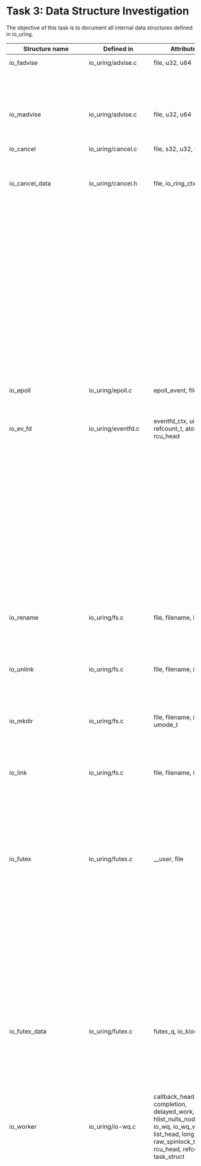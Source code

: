 # Task 3: Data Structure Investigation
The objective of this task is to document all internal data structures defined in io_uring. 


| Structure name           | Defined in          | Attributes                                                                                                                                                                 | Caller Functions Source      | source caller       | usage                              |
| ------------------------ | ------------------- | -------------------------------------------------------------------------------------------------------------------------------------------------------------------------- | ---------------------------- | ------------------- | ---------------------------------- |
| io_fadvise               | io_uring/advise.c   | file, u32, u64                                                                                                                                                             | io_fadvise_force_async       | io_uring/advise.c   | function parameter                 |
|                          |                     |                                                                                                                                                                            | io_fadvise_prep              | io_uring/advise.c   | local variable                     |
|                          |                     |                                                                                                                                                                            | io_fadvise                   | io_uring/advise.c   | local variable                     |
| io_madvise               | io_uring/advise.c   | file, u32, u64                                                                                                                                                             | io_madvise_prep              | io_uring/advise.c   | local variable                     |
|                          |                     |                                                                                                                                                                            | io_madvise                   | io_uring/advise.c   | local variable                     |
| io_cancel                | io_uring/cancel.c   | file, s32, u32, u64, u8                                                                                                                                                    | io_async_cancel_prep         | io_uring/cancel.c   | local variable                     |
|                          |                     |                                                                                                                                                                            | io_async_cancel              | io_uring/cancel.c   | local variable                     |
| io_cancel_data           | io_uring/cancel.h   | file, io_ring_ctx, u64                                                                                                                                                     | io_try_cancel                | io_uring/cancel.h   | function parameter                 |
|                          |                     |                                                                                                                                                                            | io_cancel_req_match          | io_uring/cancel.h   | function parameter                 |
|                          |                     |                                                                                                                                                                            | io_futex_cancel              | io_uring/futex.c    | function parameter                 |
|                          |                     |                                                                                                                                                                            | io_futex_cancel              | io_uring/futex.h    | function parameter                 |
|                          |                     |                                                                                                                                                                            | __io_poll_cancel             | io_uring/poll.c     | function parameter                 |
|                          |                     |                                                                                                                                                                            | io_poll_cancel               | io_uring/poll.c     | function parameter                 |
|                          |                     |                                                                                                                                                                            | io_poll_cancel               | io_uring/poll.h     | function parameter                 |
|                          |                     |                                                                                                                                                                            | io_poll_remove               | io_uring/poll.c     | local variable                     |
|                          |                     |                                                                                                                                                                            | if                           | io_uring/timeout.c  | local variable                     |
|                          |                     |                                                                                                                                                                            | io_timeout_cancel            | io_uring/timeout.h  | function parameter                 |
|                          |                     |                                                                                                                                                                            | io_waitid_cancel             | io_uring/waitid.c   | function parameter                 |
|                          |                     |                                                                                                                                                                            | io_waitid_cancel             | io_uring/waitid.h   | function parameter                 |
| io_epoll                 | io_uring/epoll.c    | epoll_event, file, int                                                                                                                                                     | io_epoll_ctl_prep            | io_uring/epoll.c    | local variable                     |
|                          |                     |                                                                                                                                                                            | io_epoll_ctl                 | io_uring/epoll.c    | local variable                     |
| io_ev_fd                 | io_uring/eventfd.c  | eventfd_ctx, uint, uint, refcount_t, atomic_t, rcu_head                                                                                                                    | io_eventfd_free              | io_uring/eventfd.c  | local variable                     |
|                          |                     |                                                                                                                                                                            | io_eventfd_put               | io_uring/eventfd.c  | function parameter                 |
|                          |                     |                                                                                                                                                                            | io_eventfd_do_signal         | io_uring/eventfd.c  | local variable, function parameter |
|                          |                     |                                                                                                                                                                            | __io_eventfd_signal          | io_uring/eventfd.c  | function parameter                 |
|                          |                     |                                                                                                                                                                            | io_eventfd_grab              | io_uring/eventfd.c  | return value, local variable       |
|                          |                     |                                                                                                                                                                            | io_eventfd_signal            | io_uring/eventfd.c  | local variable                     |
|                          |                     |                                                                                                                                                                            | io_eventfd_flush_signal      | io_uring/eventfd.c  | local variable                     |
|                          |                     |                                                                                                                                                                            | io_eventfd_register          | io_uring/eventfd.c  | local variable                     |
|                          |                     |                                                                                                                                                                            | io_eventfd_unregister        | io_uring/eventfd.c  | function parameter                 |
| io_rename                | io_uring/fs.c       | file, filename, int                                                                                                                                                        | io_renameat_prep             | io_uring/fs.c       | local variable                     |
|                          |                     |                                                                                                                                                                            | io_renameat                  | io_uring/fs.c       | local variable                     |
|                          |                     |                                                                                                                                                                            | io_renameat_cleanup          | io_uring/fs.c       | local variable                     |
| io_unlink                | io_uring/fs.c       | file, filename, int                                                                                                                                                        | io_unlinkat_prep             | io_uring/fs.c       | local variable                     |
|                          |                     |                                                                                                                                                                            | io_unlinkat                  | io_uring/fs.c       | local variable                     |
|                          |                     |                                                                                                                                                                            | io_unlinkat_cleanup          | io_uring/fs.c       | local variable                     |
| io_mkdir                 | io_uring/fs.c       | file, filename, int, umode_t                                                                                                                                               | io_mkdirat_prep              | io_uring/fs.c       | local variable                     |
|                          |                     |                                                                                                                                                                            | io_mkdirat                   | io_uring/fs.c       | local variable                     |
|                          |                     |                                                                                                                                                                            | io_mkdirat_cleanup           | io_uring/fs.c       | local variable                     |
| io_link                  | io_uring/fs.c       | file, filename, int                                                                                                                                                        | io_symlinkat_prep            | io_uring/fs.c       | local variable                     |
|                          |                     |                                                                                                                                                                            | io_symlinkat                 | io_uring/fs.c       | local variable                     |
|                          |                     |                                                                                                                                                                            | io_linkat_prep               | io_uring/fs.c       | local variable                     |
|                          |                     |                                                                                                                                                                            | io_linkat                    | io_uring/fs.c       | local variable                     |
|                          |                     |                                                                                                                                                                            | io_link_cleanup              | io_uring/fs.c       | local variable                     |
| io_futex                 | io_uring/futex.c    | __user, file                                                                                                                                                               | io_futexv_complete           | io_uring/futex.c    | local variable                     |
|                          |                     |                                                                                                                                                                            | io_futexv_claim              | io_uring/futex.c    | function parameter                 |
|                          |                     |                                                                                                                                                                            | __io_futex_cancel            | io_uring/futex.c    | local variable                     |
|                          |                     |                                                                                                                                                                            | io_futex_prep                | io_uring/futex.c    | local variable                     |
|                          |                     |                                                                                                                                                                            | io_futex_wakev_fn            | io_uring/futex.c    | local variable                     |
|                          |                     |                                                                                                                                                                            | io_futexv_prep               | io_uring/futex.c    | local variable                     |
|                          |                     |                                                                                                                                                                            | io_futex_wake_fn             | io_uring/futex.c    | local variable                     |
|                          |                     |                                                                                                                                                                            | io_futexv_wait               | io_uring/futex.c    | local variable                     |
|                          |                     |                                                                                                                                                                            | io_futex_wait                | io_uring/futex.c    | local variable                     |
|                          |                     |                                                                                                                                                                            | io_futex_wake                | io_uring/futex.c    | local variable                     |
| io_futex_data            | io_uring/futex.c    | futex_q, io_kiocb                                                                                                                                                          | io_futex_complete            | io_uring/futex.c    | local variable                     |
|                          |                     |                                                                                                                                                                            | __io_futex_cancel            | io_uring/futex.c    | local variable                     |
|                          |                     |                                                                                                                                                                            | io_futex_wake_fn             | io_uring/futex.c    | local variable                     |
|                          |                     |                                                                                                                                                                            | io_futex_wait                | io_uring/futex.c    | local variable                     |
| io_worker                | io_uring/io-wq.c    | callback_head, completion, delayed_work, hlist_nulls_node, int, io_wq, io_wq_work, list_head, long, raw_spinlock_t, rcu_head, refcount_t, task_struct                      | io_wq_dec_running            | io_uring/io-wq.c    | function parameter                 |
|                          |                     |                                                                                                                                                                            | io_worker_get                | io_uring/io-wq.c    | function parameter                 |
|                          |                     |                                                                                                                                                                            | io_worker_release            | io_uring/io-wq.c    | function parameter                 |
|                          |                     |                                                                                                                                                                            | io_wq_worker_stopped         | io_uring/io-wq.c    | local variable                     |
|                          |                     |                                                                                                                                                                            | io_worker_cancel_cb          | io_uring/io-wq.c    | function parameter                 |
|                          |                     |                                                                                                                                                                            | io_task_worker_match         | io_uring/io-wq.c    | local variable                     |
|                          |                     |                                                                                                                                                                            | io_worker_exit               | io_uring/io-wq.c    | function parameter                 |
|                          |                     |                                                                                                                                                                            | __io_acct_run_queue          | io_uring/io-wq.c    | local variable                     |
|                          |                     |                                                                                                                                                                            | io_wq_inc_running            | io_uring/io-wq.c    | function parameter                 |
|                          |                     |                                                                                                                                                                            | create_worker_cb             | io_uring/io-wq.c    | local variable                     |
|                          |                     |                                                                                                                                                                            | io_queue_worker_create       | io_uring/io-wq.c    | function parameter                 |
|                          |                     |                                                                                                                                                                            | __io_worker_busy             | io_uring/io-wq.c    | function parameter                 |
|                          |                     |                                                                                                                                                                            | io_assign_current_work       | io_uring/io-wq.c    | function parameter                 |
|                          |                     |                                                                                                                                                                            | io_wq_worker                 | io_uring/io-wq.c    | local variable                     |
|                          |                     |                                                                                                                                                                            | io_wq_worker_running         | io_uring/io-wq.c    | local variable                     |
|                          |                     |                                                                                                                                                                            | io_wq_worker_sleeping        | io_uring/io-wq.c    | local variable                     |
|                          |                     |                                                                                                                                                                            | io_init_new_worker           | io_uring/io-wq.c    | function parameter                 |
|                          |                     |                                                                                                                                                                            | io_should_retry_thread       | io_uring/io-wq.c    | function parameter                 |
|                          |                     |                                                                                                                                                                            | queue_create_worker_retry    | io_uring/io-wq.c    | function parameter                 |
|                          |                     |                                                                                                                                                                            | create_worker_cont           | io_uring/io-wq.c    | local variable                     |
|                          |                     |                                                                                                                                                                            | io_workqueue_create          | io_uring/io-wq.c    | local variable                     |
|                          |                     |                                                                                                                                                                            | create_io_worker             | io_uring/io-wq.c    | local variable                     |
|                          |                     |                                                                                                                                                                            | io_wq_worker_wake            | io_uring/io-wq.c    | function parameter                 |
|                          |                     |                                                                                                                                                                            | __io_wq_worker_cancel        | io_uring/io-wq.c    | function parameter                 |
|                          |                     |                                                                                                                                                                            | io_wq_worker_cancel          | io_uring/io-wq.c    | function parameter                 |
|                          |                     |                                                                                                                                                                            | io_task_work_match           | io_uring/io-wq.c    | local variable                     |
|                          |                     |                                                                                                                                                                            | io_wq_cancel_tw_create       | io_uring/io-wq.c    | local variable                     |
|                          |                     |                                                                                                                                                                            | io_wq_worker_affinity        | io_uring/io-wq.c    | function parameter                 |
| io_wq_acct               | io_uring/io-wq.c    | atomic_t, int, io_wq_work_list, long, raw_spinlock_t, unsigned                                                                                                             | io_acct_cancel_pending_work  | io_uring/io-wq.c    | function parameter                 |
|                          |                     |                                                                                                                                                                            | io_worker_cancel_cb          | io_uring/io-wq.c    | local variable                     |
|                          |                     |                                                                                                                                                                            | __io_acct_run_queue          | io_uring/io-wq.c    | function parameter                 |
|                          |                     |                                                                                                                                                                            | io_wq_create_worker          | io_uring/io-wq.c    | function parameter                 |
|                          |                     |                                                                                                                                                                            | io_wq_inc_running            | io_uring/io-wq.c    | local variable                     |
|                          |                     |                                                                                                                                                                            | create_worker_cb             | io_uring/io-wq.c    | local variable                     |
|                          |                     |                                                                                                                                                                            | io_queue_worker_create       | io_uring/io-wq.c    | function parameter                 |
|                          |                     |                                                                                                                                                                            | io_wq_dec_running            | io_uring/io-wq.c    | local variable                     |
|                          |                     |                                                                                                                                                                            | io_wq_worker                 | io_uring/io-wq.c    | local variable                     |
|                          |                     |                                                                                                                                                                            | create_worker_cont           | io_uring/io-wq.c    | local variable                     |
|                          |                     |                                                                                                                                                                            | io_workqueue_create          | io_uring/io-wq.c    | local variable                     |
|                          |                     |                                                                                                                                                                            | create_io_worker             | io_uring/io-wq.c    | local variable                     |
|                          |                     |                                                                                                                                                                            | io_wq_insert_work            | io_uring/io-wq.c    | local variable                     |
|                          |                     |                                                                                                                                                                            | io_wq_enqueue                | io_uring/io-wq.c    | local variable                     |
|                          |                     |                                                                                                                                                                            | io_wq_remove_pending         | io_uring/io-wq.c    | local variable                     |
|                          |                     |                                                                                                                                                                            | io_wq_cancel_pending_work    | io_uring/io-wq.c    | local variable                     |
|                          |                     |                                                                                                                                                                            | io_wq_hash_wake              | io_uring/io-wq.c    | local variable                     |
|                          |                     |                                                                                                                                                                            | io_wq_max_workers            | io_uring/io-wq.c    | local variable                     |
| io_wq                    | io_uring/io-wq.c    | atomic_t, completion, cpumask_var_t, free_work_fn, hlist_node, hlist_nulls_head, io_wq_hash, io_wq_work_fn, list_head, long, raw_spinlock_t, task_struct, wait_queue_entry | create_io_worker             | io_uring/io-wq.c    | function parameter                 |
|                          |                     |                                                                                                                                                                            | io_acct_cancel_pending_work  | io_uring/io-wq.c    | function parameter, local variable |
|                          |                     |                                                                                                                                                                            | io_wq_cancel_tw_create       | io_uring/io-wq.c    | function parameter                 |
|                          |                     |                                                                                                                                                                            | io_worker_ref_put            | io_uring/io-wq.c    | function parameter                 |
|                          |                     |                                                                                                                                                                            | io_worker_cancel_cb          | io_uring/io-wq.c    | local variable                     |
|                          |                     |                                                                                                                                                                            | io_worker_exit               | io_uring/io-wq.c    | local variable                     |
|                          |                     |                                                                                                                                                                            | io_wq_create_worker          | io_uring/io-wq.c    | function parameter                 |
|                          |                     |                                                                                                                                                                            | create_worker_cb             | io_uring/io-wq.c    | local variable                     |
|                          |                     |                                                                                                                                                                            | io_queue_worker_create       | io_uring/io-wq.c    | local variable                     |
|                          |                     |                                                                                                                                                                            | io_wq_dec_running            | io_uring/io-wq.c    | local variable                     |
|                          |                     |                                                                                                                                                                            | __io_worker_busy             | io_uring/io-wq.c    | function parameter                 |
|                          |                     |                                                                                                                                                                            | io_wait_on_hash              | io_uring/io-wq.c    | function parameter                 |
|                          |                     |                                                                                                                                                                            | if                           | io_uring/io-wq.c    | local variable                     |
|                          |                     |                                                                                                                                                                            | wq_list_for_each             | io_uring/io-wq.c    | local variable                     |
|                          |                     |                                                                                                                                                                            | io_assign_current_work       | io_uring/io-wq.c    | local variable                     |
|                          |                     |                                                                                                                                                                            | io_wq_worker                 | io_uring/io-wq.c    | local variable                     |
|                          |                     |                                                                                                                                                                            | io_init_new_worker           | io_uring/io-wq.c    | function parameter                 |
|                          |                     |                                                                                                                                                                            | create_worker_cont           | io_uring/io-wq.c    | local variable                     |
|                          |                     |                                                                                                                                                                            | io_run_cancel                | io_uring/io-wq.c    | function parameter                 |
|                          |                     |                                                                                                                                                                            | io_wq_insert_work            | io_uring/io-wq.c    | function parameter                 |
|                          |                     |                                                                                                                                                                            | io_wq_enqueue                | io_uring/io-wq.c    | function parameter                 |
|                          |                     |                                                                                                                                                                            | io_wq_enqueue                | io_uring/io-wq.h    | function parameter                 |
|                          |                     |                                                                                                                                                                            | io_wq_remove_pending         | io_uring/io-wq.c    | function parameter, local variable |
|                          |                     |                                                                                                                                                                            | io_wq_cancel_pending_work    | io_uring/io-wq.c    | function parameter                 |
|                          |                     |                                                                                                                                                                            | io_wq_cancel_running_work    | io_uring/io-wq.c    | function parameter                 |
|                          |                     |                                                                                                                                                                            | io_wq_cancel_cb              | io_uring/io-wq.c    | function parameter                 |
|                          |                     |                                                                                                                                                                            | io_wq_cancel_cb              | io_uring/io-wq.h    | function parameter                 |
|                          |                     |                                                                                                                                                                            | io_wq_hash_wake              | io_uring/io-wq.c    | local variable                     |
|                          |                     |                                                                                                                                                                            | io_wq_exit_start             | io_uring/io-wq.c    | function parameter                 |
|                          |                     |                                                                                                                                                                            | io_wq_exit_start             | io_uring/io-wq.h    | function parameter                 |
|                          |                     |                                                                                                                                                                            | io_wq_exit_workers           | io_uring/io-wq.c    | function parameter                 |
|                          |                     |                                                                                                                                                                            | io_wq_destroy                | io_uring/io-wq.c    | function parameter                 |
|                          |                     |                                                                                                                                                                            | io_wq_put_and_exit           | io_uring/io-wq.c    | function parameter                 |
|                          |                     |                                                                                                                                                                            | io_wq_put_and_exit           | io_uring/io-wq.h    | function parameter                 |
|                          |                     |                                                                                                                                                                            | __io_wq_cpu_online           | io_uring/io-wq.c    | function parameter                 |
|                          |                     |                                                                                                                                                                            | io_wq_cpu_online             | io_uring/io-wq.c    | local variable                     |
|                          |                     |                                                                                                                                                                            | io_wq_cpu_offline            | io_uring/io-wq.c    | local variable                     |
|                          |                     |                                                                                                                                                                            | io_wq_max_workers            | io_uring/io-wq.c    | function parameter                 |
|                          |                     |                                                                                                                                                                            | io_wq_max_workers            | io_uring/io-wq.h    | function parameter                 |
|                          |                     |                                                                                                                                                                            | wq_list_del                  | io_uring/slist.h    | local variable                     |
|                          |                     |                                                                                                                                                                            | io_uring_clean_tctx          | io_uring/tctx.c     | local variable                     |
| io_cb_cancel_data        | io_uring/io-wq.c    | bool, int, void, work_cancel_fn                                                                                                                                            | io_acct_cancel_pending_work  | io_uring/io-wq.c    | function parameter                 |
|                          |                     |                                                                                                                                                                            | if                           | io_uring/io-wq.c    | local variable                     |
|                          |                     |                                                                                                                                                                            | io_wq_enqueue                | io_uring/io-wq.c    | local variable                     |
|                          |                     |                                                                                                                                                                            | __io_wq_worker_cancel        | io_uring/io-wq.c    | function parameter                 |
|                          |                     |                                                                                                                                                                            | io_wq_worker_cancel          | io_uring/io-wq.c    | local variable                     |
|                          |                     |                                                                                                                                                                            | io_wq_cancel_pending_work    | io_uring/io-wq.c    | function parameter                 |
|                          |                     |                                                                                                                                                                            | io_wq_cancel_running_work    | io_uring/io-wq.c    | function parameter                 |
|                          |                     |                                                                                                                                                                            | io_wq_cancel_cb              | io_uring/io-wq.c    | local variable                     |
|                          |                     |                                                                                                                                                                            | io_wq_destroy                | io_uring/io-wq.c    | local variable                     |
| online_data              | io_uring/io-wq.c    | bool, int                                                                                                                                                                  | io_wq_worker_affinity        | io_uring/io-wq.c    | local variable                     |
|                          |                     |                                                                                                                                                                            | __io_wq_cpu_online           | io_uring/io-wq.c    | local variable                     |
| io_wq_hash               | io_uring/io-wq.h    | long, refcount_t, wait_queue_head                                                                                                                                          | io_wq_put_hash               | io_uring/io-wq.h    | function parameter, local variable |
| io_defer_entry           | io_uring/io_uring.c | io_kiocb, list_head, u32                                                                                                                                                   | io_queue_deferred            | io_uring/io_uring.c | local variable                     |
|                          |                     |                                                                                                                                                                            | io_get_sequence              | io_uring/io_uring.c | local variable                     |
|                          |                     |                                                                                                                                                                            | io_cancel_defer_files        | io_uring/io_uring.c | local variable                     |
| ext_arg                  | io_uring/io_uring.c | __user, bool, ktime_t, size_t, timespec64                                                                                                                                  | io_cqring_wait               | io_uring/io_uring.c | function parameter                 |
|                          |                     |                                                                                                                                                                            | io_get_ext_arg               | io_uring/io_uring.c | function parameter                 |
|                          |                     |                                                                                                                                                                            | if                           | io_uring/io_uring.c | local variable                     |
| io_tctx_exit             | io_uring/io_uring.c | callback_head, completion, io_ring_ctx                                                                                                                                     | io_tctx_exit_cb              | io_uring/io_uring.c | local variable                     |
|                          |                     |                                                                                                                                                                            | io_ring_exit_work            | io_uring/io_uring.c | local variable                     |
| io_task_cancel           | io_uring/io_uring.c | bool, io_uring_task                                                                                                                                                        | io_cancel_task_cb            | io_uring/io_uring.c | local variable                     |
|                          |                     |                                                                                                                                                                            | io_uring_try_cancel_requests | io_uring/io_uring.c | local variable                     |
| io_wait_queue            | io_uring/io_uring.h | bool, hrtimer, int, io_ring_ctx, ktime_t, unsigned, wait_queue_entry                                                                                                       | io_should_wake               | io_uring/io_uring.h | function parameter                 |
|                          |                     |                                                                                                                                                                            | io_napi_busy_loop_should_end | io_uring/napi.c     | local variable                     |
|                          |                     |                                                                                                                                                                            | io_napi_blocking_busy_loop   | io_uring/napi.c     | function parameter                 |
|                          |                     |                                                                                                                                                                            | __io_napi_busy_loop          | io_uring/napi.c     | function parameter                 |
|                          |                     |                                                                                                                                                                            | __io_napi_busy_loop          | io_uring/napi.h     | function parameter                 |
|                          |                     |                                                                                                                                                                            | io_napi_busy_loop            | io_uring/napi.h     | function parameter                 |
| io_provide_buf           | io_uring/kbuf.c     | __u16, __u32, __u64, file                                                                                                                                                  | io_remove_buffers_prep       | io_uring/kbuf.c     | local variable                     |
|                          |                     |                                                                                                                                                                            | io_remove_buffers            | io_uring/kbuf.c     | local variable                     |
|                          |                     |                                                                                                                                                                            | io_provide_buffers_prep      | io_uring/kbuf.c     | local variable                     |
|                          |                     |                                                                                                                                                                            | io_add_buffers               | io_uring/kbuf.c     | function parameter                 |
|                          |                     |                                                                                                                                                                            | io_provide_buffers           | io_uring/kbuf.c     | local variable                     |
| io_buffer_list           | io_uring/kbuf.h     | io_uring_buf_ring, list_head                                                                                                                                               | io_kbuf_commit               | io_uring/kbuf.h     | function parameter                 |
|                          |                     |                                                                                                                                                                            | __io_put_kbuf_ring           | io_uring/kbuf.h     | local variable                     |
| buf_sel_arg              | io_uring/kbuf.h     | iovec, short, size_t                                                                                                                                                       | io_buffers_select            | io_uring/kbuf.h     | function parameter                 |
|                          |                     |                                                                                                                                                                            | io_buffers_peek              | io_uring/kbuf.h     | function parameter                 |
|                          |                     |                                                                                                                                                                            | io_send_select_buffer        | io_uring/net.c      | local variable                     |
|                          |                     |                                                                                                                                                                            | io_recv_buf_select           | io_uring/net.c      | local variable                     |
| io_msg                   | io_uring/msg_ring.c | callback_head, file, u32, u64                                                                                                                                              | io_msg_ring_cleanup          | io_uring/msg_ring.c | local variable                     |
|                          |                     |                                                                                                                                                                            | io_msg_data_remote           | io_uring/msg_ring.c | function parameter                 |
|                          |                     |                                                                                                                                                                            | __io_msg_ring_data           | io_uring/msg_ring.c | function parameter                 |
|                          |                     |                                                                                                                                                                            | io_msg_ring_data             | io_uring/msg_ring.c | local variable                     |
|                          |                     |                                                                                                                                                                            | io_msg_grab_file             | io_uring/msg_ring.c | local variable                     |
|                          |                     |                                                                                                                                                                            | io_msg_install_complete      | io_uring/msg_ring.c | local variable                     |
|                          |                     |                                                                                                                                                                            | io_msg_tw_fd_complete        | io_uring/msg_ring.c | local variable                     |
|                          |                     |                                                                                                                                                                            | io_msg_fd_remote             | io_uring/msg_ring.c | local variable                     |
|                          |                     |                                                                                                                                                                            | io_msg_send_fd               | io_uring/msg_ring.c | local variable                     |
|                          |                     |                                                                                                                                                                            | __io_msg_ring_prep           | io_uring/msg_ring.c | function parameter                 |
|                          |                     |                                                                                                                                                                            | io_msg_ring                  | io_uring/msg_ring.c | local variable                     |
|                          |                     |                                                                                                                                                                            | io_uring_sync_msg_ring       | io_uring/msg_ring.c | local variable                     |
| io_napi_entry            | io_uring/napi.c     | hlist_node, int, list_head, long, rcu_head                                                                                                                                 | __io_napi_add_id             | io_uring/napi.c     | local variable                     |
|                          |                     |                                                                                                                                                                            | __io_napi_del_id             | io_uring/napi.c     | local variable                     |
|                          |                     |                                                                                                                                                                            | __io_napi_remove_stale       | io_uring/napi.c     | local variable                     |
|                          |                     |                                                                                                                                                                            | io_napi_busy_loop_should_end | io_uring/napi.c     | local variable                     |
|                          |                     |                                                                                                                                                                            | io_napi_free                 | io_uring/napi.c     | local variable                     |
| io_shutdown              | io_uring/net.c      | file, int                                                                                                                                                                  | io_shutdown_prep             | io_uring/net.c      | local variable                     |
|                          |                     |                                                                                                                                                                            | io_shutdown                  | io_uring/net.c      | local variable                     |
| io_accept                | io_uring/net.c      | __user, file, int, long, u32                                                                                                                                               | io_accept_prep               | io_uring/net.c      | local variable                     |
|                          |                     |                                                                                                                                                                            | io_accept                    | io_uring/net.c      | local variable                     |
| io_socket                | io_uring/net.c      | file, int, long, u32                                                                                                                                                       | io_socket_prep               | io_uring/net.c      | local variable                     |
|                          |                     |                                                                                                                                                                            | io_socket                    | io_uring/net.c      | local variable                     |
| io_connect               | io_uring/net.c      | __user, bool, file, int                                                                                                                                                    | io_connect_prep              | io_uring/net.c      | local variable                     |
|                          |                     |                                                                                                                                                                            | io_connect                   | io_uring/net.c      | local variable                     |
| io_bind                  | io_uring/net.c      | file, int                                                                                                                                                                  | io_bind_prep                 | io_uring/net.c      | local variable                     |
|                          |                     |                                                                                                                                                                            | io_bind                      | io_uring/net.c      | local variable                     |
| io_listen                | io_uring/net.c      | file, int                                                                                                                                                                  | io_listen_prep               | io_uring/net.c      | local variable                     |
|                          |                     |                                                                                                                                                                            | io_listen                    | io_uring/net.c      | local variable                     |
| io_sr_msg                | io_uring/net.c      | __user, file                                                                                                                                                               | io_mshot_prep_retry          | io_uring/net.c      | local variable                     |
|                          |                     |                                                                                                                                                                            | io_compat_msg_copy_hdr       | io_uring/net.c      | local variable                     |
|                          |                     |                                                                                                                                                                            | io_msg_copy_hdr              | io_uring/net.c      | local variable                     |
|                          |                     |                                                                                                                                                                            | io_sendmsg_copy_hdr          | io_uring/net.c      | local variable                     |
|                          |                     |                                                                                                                                                                            | io_send_setup                | io_uring/net.c      | local variable                     |
|                          |                     |                                                                                                                                                                            | io_sendmsg_setup             | io_uring/net.c      | local variable                     |
|                          |                     |                                                                                                                                                                            | io_sendmsg_prep              | io_uring/net.c      | local variable                     |
|                          |                     |                                                                                                                                                                            | io_send_finish               | io_uring/net.c      | local variable                     |
|                          |                     |                                                                                                                                                                            | io_sendmsg                   | io_uring/net.c      | local variable                     |
|                          |                     |                                                                                                                                                                            | io_send_select_buffer        | io_uring/net.c      | local variable                     |
|                          |                     |                                                                                                                                                                            | io_send                      | io_uring/net.c      | local variable                     |
|                          |                     |                                                                                                                                                                            | io_recvmsg_prep_setup        | io_uring/net.c      | local variable                     |
|                          |                     |                                                                                                                                                                            | io_recvmsg_prep              | io_uring/net.c      | local variable                     |
|                          |                     |                                                                                                                                                                            | io_recv_finish               | io_uring/net.c      | local variable                     |
|                          |                     |                                                                                                                                                                            | io_recvmsg_prep_multishot    | io_uring/net.c      | function parameter                 |
|                          |                     |                                                                                                                                                                            | io_recvmsg_multishot         | io_uring/net.c      | function parameter                 |
|                          |                     |                                                                                                                                                                            | io_recvmsg                   | io_uring/net.c      | local variable                     |
|                          |                     |                                                                                                                                                                            | io_recv_buf_select           | io_uring/net.c      | local variable                     |
|                          |                     |                                                                                                                                                                            | io_recv                      | io_uring/net.c      | local variable                     |
|                          |                     |                                                                                                                                                                            | io_send_zc_cleanup           | io_uring/net.c      | local variable                     |
|                          |                     |                                                                                                                                                                            | io_send_zc_prep              | io_uring/net.c      | local variable                     |
|                          |                     |                                                                                                                                                                            | io_send_zc_import            | io_uring/net.c      | local variable                     |
|                          |                     |                                                                                                                                                                            | io_send_zc                   | io_uring/net.c      | local variable                     |
|                          |                     |                                                                                                                                                                            | io_sendmsg_zc                | io_uring/net.c      | local variable                     |
|                          |                     |                                                                                                                                                                            | io_sendrecv_fail             | io_uring/net.c      | local variable                     |
| io_recvmsg_multishot_hdr | io_uring/net.c      | io_uring_recvmsg_out, sockaddr_storage                                                                                                                                     | io_recvmsg_multishot         | io_uring/net.c      | local variable                     |
| io_nop                   | io_uring/nop.c      | file, int                                                                                                                                                                  | io_nop_prep                  | io_uring/nop.c      | local variable                     |
|                          |                     |                                                                                                                                                                            | io_nop                       | io_uring/nop.c      | local variable                     |
| io_notif_data            | io_uring/notif.h    | bool, file, io_notif_data, ubuf_info, unsigned                                                                                                                             | io_kiocb_to_cmd              | io_uring/notif.h    | function parameter                 |
|                          |                     |                                                                                                                                                                            | io_notif_account_mem         | io_uring/notif.h    | local variable                     |
| io_issue_def             | io_uring/opdef.h    | short                                                                                                                                                                      | io_arm_poll_handler              | io_uring/poll.c      | local variable                     |
|                          |                     |                                                                                                                                                                            | __io_import_iovec                | io_uring/rw.c        | local variable                     |
| io_open                  | io_uring/openclose.c| file, filename, int, long, open_how, u32                                                                                                                                   | io_openat_force_async            | io_uring/openclose.c | function parameter                 |
|                          |                     |                                                                                                                                                                            | __io_openat_prep                 | io_uring/openclose.c | local variable                     |
|                          |                     |                                                                                                                                                                            | io_openat_prep                   | io_uring/openclose.c | local variable                     |
|                          |                     |                                                                                                                                                                            | io_openat2_prep                  | io_uring/openclose.c | local variable                     |
|                          |                     |                                                                                                                                                                            | io_openat2                       | io_uring/openclose.c | local variable                     |
|                          |                     |                                                                                                                                                                            | io_open_cleanup                  | io_uring/openclose.c | local variable                     |
| io_close                 | io_uring/openclose.c| file, int, u32                                                                                                                                                             | io_close_fixed                   | io_uring/openclose.c | local variable                     |
|                          |                     |                                                                                                                                                                            | io_close_prep                    | io_uring/openclose.c | local variable                     |
|                          |                     |                                                                                                                                                                            | io_close                         | io_uring/openclose.c | local variable                     |
| io_fixed_install         | io_uring/openclose.c| file, int                                                                                                                                                                  | io_install_fixed_fd_prep         | io_uring/openclose.c | local variable                     |
|                          |                     |                                                                                                                                                                            | io_install_fixed_fd              | io_uring/openclose.c | local variable                     |
| io_poll_update           | io_uring/poll.c     | __poll_t, bool, file, u64                                                                                                                                                  | io_poll_remove_prep              | io_uring/poll.c      | local variable                     |
|                          |                     |                                                                                                                                                                            | io_poll_remove                   | io_uring/poll.c      | local variable                     |
| io_poll_table            | io_uring/poll.c     | __poll_t, bool, int, io_kiocb, poll_table_struct                                                                                                                           | __io_queue_proc                  | io_uring/poll.c      | function parameter                 |
|                          |                     |                                                                                                                                                                            | io_poll_queue_proc               | io_uring/poll.c      | local variable                     |
|                          |                     |                                                                                                                                                                            | io_poll_can_finish_inline        | io_uring/poll.c      | function parameter                 |
|                          |                     |                                                                                                                                                                            | __io_arm_poll_handler            | io_uring/poll.c      | function parameter                 |
|                          |                     |                                                                                                                                                                            | io_async_queue_proc              | io_uring/poll.c      | local variable                     |
|                          |                     |                                                                                                                                                                            | io_arm_poll_handler              | io_uring/poll.c      | local variable                     |
|                          |                     |                                                                                                                                                                            | io_poll_add                      | io_uring/poll.c      | local variable                     |
| io_ring_ctx_rings        | io_uring/register.c | io_mapped_region, io_rings, io_uring_sqe                                                                                                                                   | io_register_free_rings           | io_uring/register.c  | function parameter                 |
|                          |                     |                                                                                                                                                                            | io_register_resize_rings         | io_uring/register.c  | local variable                     |
| io_rsrc_update           | io_uring/rsrc.c     | file, u32, u64                                                                                                                                                             | io_files_update_prep             | io_uring/rsrc.c      | local variable                     |
|                          |                     |                                                                                                                                                                            | io_files_update_with_index_alloc | io_uring/rsrc.c      | local variable                     |
|                          |                     |                                                                                                                                                                            | io_files_update                  | io_uring/rsrc.c      | local variable                     |
| io_rsrc_node             | io_uring/rsrc.h     | char, int, io_mapped_ubuf, long, u64                                                                                                                                       | io_free_rsrc_node                | io_uring/rsrc.h      | function parameter                 |
|                          |                     |                                                                                                                                                                            | io_put_rsrc_node                 | io_uring/rsrc.h      | function parameter                 |
|                          |                     |                                                                                                                                                                            | io_reset_rsrc_node               | io_uring/rsrc.h      | local variable                     |
|                          |                     |                                                                                                                                                                            | io_req_assign_rsrc_node          | io_uring/rsrc.h      | function parameter                 |
|                          |                     |                                                                                                                                                                            | io_req_assign_buf_node           | io_uring/rsrc.h      | function parameter                 |
|                          |                     |                                                                                                                                                                            | io_prep_rw_fixed                 | io_uring/rw.c        | local variable                     |
|                          |                     |                                                                                                                                                                            | io_splice_cleanup                | io_uring/splice.c    | local variable                     |
|                          |                     |                                                                                                                                                                            | if                               | io_uring/uring_cmd.c | local variable                     |
|                          |                     |                                                                                                                                                                            | io_uring_cmd_import_fixed        | io_uring/uring_cmd.c | local variable                     |
| io_mapped_ubuf           | io_uring/rsrc.h     | int, long, refcount_t, u64                                                                                                                                                 | io_import_fixed                  | io_uring/rsrc.h      | function parameter                 |
| io_imu_folio_data        | io_uring/rsrc.h     | int                                                                                                                                                                        | io_check_coalesce_buffer         | io_uring/rsrc.h      | function parameter                 |
| io_rw                    | io_uring/rw.c       | kiocb, rwf_t, u32, u64                                                                                                                                                     | io_iov_compat_buffer_select_prep | io_uring/rw.c        | function parameter                 |
|                          |                     |                                                                                                                                                                            | io_iov_buffer_select_prep        | io_uring/rw.c        | local variable                     |
|                          |                     |                                                                                                                                                                            | __io_import_iovec                | io_uring/rw.c        | local variable                     |
|                          |                     |                                                                                                                                                                            | io_prep_rw_pi                    | io_uring/rw.c        | function parameter                 |
|                          |                     |                                                                                                                                                                            | io_prep_rw                       | io_uring/rw.c        | local variable                     |
|                          |                     |                                                                                                                                                                            | io_prep_rw_fixed                 | io_uring/rw.c        | local variable                     |
|                          |                     |                                                                                                                                                                            | io_read_mshot_prep               | io_uring/rw.c        | local variable                     |
|                          |                     |                                                                                                                                                                            | io_readv_writev_cleanup          | io_uring/rw.c        | local variable                     |
|                          |                     |                                                                                                                                                                            | io_rw_should_reissue             | io_uring/rw.c        | local variable                     |
|                          |                     |                                                                                                                                                                            | io_req_end_write                 | io_uring/rw.c        | local variable                     |
|                          |                     |                                                                                                                                                                            | io_req_io_end                    | io_uring/rw.c        | local variable                     |
|                          |                     |                                                                                                                                                                            | io_req_rw_complete               | io_uring/rw.c        | local variable                     |
|                          |                     |                                                                                                                                                                            | io_complete_rw                   | io_uring/rw.c        | local variable                     |
|                          |                     |                                                                                                                                                                            | io_complete_rw_iopoll            | io_uring/rw.c        | local variable                     |
|                          |                     |                                                                                                                                                                            | io_rw_done                       | io_uring/rw.c        | local variable                     |
|                          |                     |                                                                                                                                                                            | kiocb_done                       | io_uring/rw.c        | local variable                     |
|                          |                     |                                                                                                                                                                            | loop_rw_iter                     | io_uring/rw.c        | function parameter                 |
|                          |                     |                                                                                                                                                                            | io_async_buf_func                | io_uring/rw.c        | local variable                     |
|                          |                     |                                                                                                                                                                            | io_rw_should_retry               | io_uring/rw.c        | local variable                     |
|                          |                     |                                                                                                                                                                            | io_iter_do_read                  | io_uring/rw.c        | function parameter                 |
|                          |                     |                                                                                                                                                                            | io_rw_init_file                  | io_uring/rw.c        | local variable                     |
|                          |                     |                                                                                                                                                                            | __io_read                        | io_uring/rw.c        | local variable                     |
|                          |                     |                                                                                                                                                                            | io_read_mshot                    | io_uring/rw.c        | local variable                     |
|                          |                     |                                                                                                                                                                            | io_write                         | io_uring/rw.c        | local variable                     |
|                          |                     |                                                                                                                                                                            | if                               | io_uring/rw.c        | local variable                     |
| io_splice                | io_uring/splice.c   | file, int, io_rsrc_node, loff_t, u64                                                                                                                                       | __io_splice_prep                 | io_uring/splice.c    | local variable                     |
|                          |                     |                                                                                                                                                                            | io_splice_cleanup                | io_uring/splice.c    | local variable                     |
|                          |                     |                                                                                                                                                                            | io_tee                           | io_uring/splice.c    | local variable                     |
|                          |                     |                                                                                                                                                                            | io_splice_prep                   | io_uring/splice.c    | local variable                     |
|                          |                     |                                                                                                                                                                            | io_splice                        | io_uring/splice.c    | local variable                     |
| io_sq_data               | io_uring/sqpoll.h   | atomic_t, completion, int, list_head, long, mutex, pid_t, refcount_t, task_struct, u64, unsigned, wait_queue_head                                                          | io_sq_thread_stop                | io_uring/sqpoll.h    | function parameter                 |
|                          |                     |                                                                                                                                                                            | io_sq_thread_park                | io_uring/sqpoll.h    | function parameter                 |
|                          |                     |                                                                                                                                                                            | io_sq_thread_unpark              | io_uring/sqpoll.h    | function parameter                 |
|                          |                     |                                                                                                                                                                            | io_put_sq_data                   | io_uring/sqpoll.h    | function parameter                 |
| io_statx                 | io_uring/statx.c    | __user, file, filename, int                                                                                                                                                | io_statx_prep                    | io_uring/statx.c     | local variable                     |
|                          |                     |                                                                                                                                                                            | io_statx                         | io_uring/statx.c     | local variable                     |
|                          |                     |                                                                                                                                                                            | io_statx_cleanup                 | io_uring/statx.c     | local variable


If the following row value in a column is missing, assume the value is the same with the previous row in the same column. 
Continue until all data structures documented properly.
